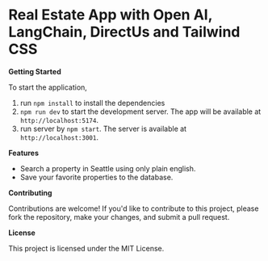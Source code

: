 # Real Estate App with Open AI, LangChain, DirectUs and Tailwind CSS

**Getting Started**

To start the application, 
1. run `npm install` to install the dependencies
2. `npm run dev` to start the development server. The app will be available at `http://localhost:5174`.
3. run server by `npm start`. The server is available at `http://localhost:3001`.

**Features**

- Search a property in Seattle using only plain english. 
- Save your favorite properties to the database.

**Contributing**

Contributions are welcome! If you'd like to contribute to this project, please fork the repository, make your changes, and submit a pull request.

**License**

This project is licensed under the MIT License.

